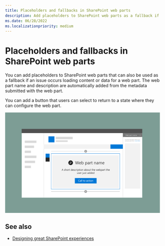 ```yaml
---
title: Placeholders and fallbacks in SharePoint web parts
description: Add placeholders to SharePoint web parts as a fallback if an issue occurs loading content or data.
ms.date: 06/28/2022
ms.localizationpriority: medium
---
```


# Placeholders and fallbacks in SharePoint web parts


You can add placeholders to SharePoint web parts that can also be used as a fallback if an issue occurs loading content or data for a web part. The web part name and description are automatically added from the metadata submitted with the web part.

You can add a button that users can select to return to a state where they can configure the web part.

![Web part placeholder with title, description, and call to action link](../images/design-placeholders-and-fallbacks.png)

## See also

- [Designing great SharePoint experiences](design-guidance-overview.md)

